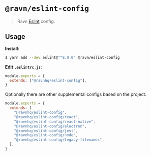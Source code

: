 # `@ravn/eslint-config`

> Ravn [Eslint](https://eslint.org/) config.

## Usage

**Install**:

```bash
$ yarn add --dev eslint@"^8.0.0" @ravn/eslint-config
```

**Edit `.eslintrc.js`**:

```js
module.exports = {
  extends: ["@ravnhq/eslint-config"],
}
```

Optionally there are other supplemental configs based on the project:

```js
module.exports = {
  extends: [
    "@ravnhq/eslint-config",
    "@ravnhq/eslint-config/react",
    "@ravnhq/eslint-config/react-native",
    "@ravnhq/eslint-config/electron",
    "@ravnhq/eslint-config/jest",
    "@ravnhq/eslint-config/node",
    "@ravnhq/eslint-config/legacy-filenames",
  ],
}
```
